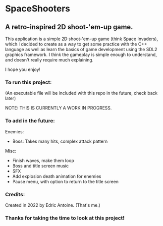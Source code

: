 # SpaceShooters
## A retro-inspired 2D shoot-'em-up game.

This application is a simple 2D shoot-'em-up game (think Space Invaders), which I decided to create as a way to get some practice with the C++ language as well as learn the basics of game development using the SDL2 graphics framework. I think the gameplay is simple enough to understand, and doesn't really require much explaining.

I hope you enjoy!

### To run this project:

(An executable file will be included with this repo in the future, check back later)

NOTE: THIS IS CURRENTLY A WORK IN PROGRESS.

### To add in the future:

Enemies:
- Boss: Takes many hits, complex attack pattern

Misc:
- Finish waves, make them loop
- Boss and title screen music
- SFX
- Add explosion death animation for enemies
- Pause menu, with option to return to the title screen

### Credits:

Created in 2022 by Edric Antoine. (That's me.)

### Thanks for taking the time to look at this project!
